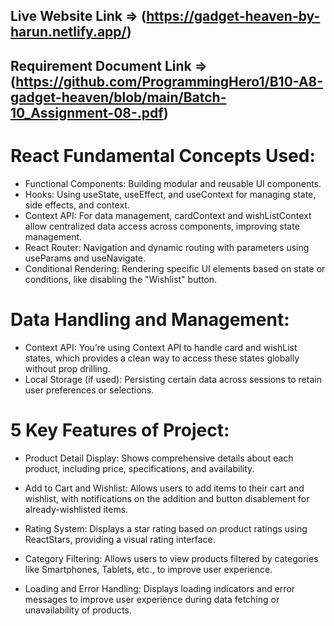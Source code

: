 ## Live Website Link => (https://gadget-heaven-by-harun.netlify.app/)

## Requirement Document Link => (https://github.com/ProgrammingHero1/B10-A8-gadget-heaven/blob/main/Batch-10_Assignment-08-.pdf)

# React Fundamental Concepts Used:
- Functional Components: Building modular and reusable UI components.
- Hooks: Using useState, useEffect, and useContext for managing state, side effects, and context.
- Context API: For data management, cardContext and wishListContext allow centralized data access across components, improving state management.
- React Router: Navigation and dynamic routing with parameters using useParams and useNavigate.
- Conditional Rendering: Rendering specific UI elements based on state or conditions, like disabling the "Wishlist" button.

# Data Handling and Management:

- Context API: You’re using Context API to handle card and wishList states, which provides a clean way to access these states globally without prop drilling.
- Local Storage (if used): Persisting certain data across sessions to retain user preferences or selections.

# 5 Key Features of  Project:

- Product Detail Display: Shows comprehensive details about each product, including price, specifications, and availability.
- Add to Cart and Wishlist: Allows users to add items to their cart and wishlist, with notifications on the addition and button disablement for already-wishlisted items.

- Rating System: Displays a star rating based on product ratings using ReactStars, providing a visual rating interface.
-  Category Filtering: Allows users to view products filtered by categories like Smartphones, Tablets, etc., to improve user experience.
-  Loading and Error Handling: Displays loading indicators and error messages to improve user experience during data fetching or unavailability of products.


